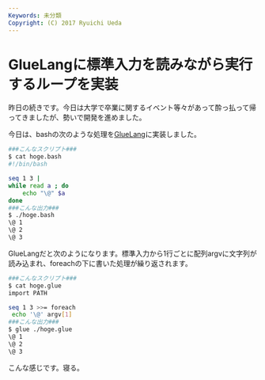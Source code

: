 ```yaml
---
Keywords: 未分類
Copyright: (C) 2017 Ryuichi Ueda
---
```


# GlueLangに標準入力を読みながら実行するループを実装
昨日の続きです。今日は大学で卒業に関するイベント等々があって酔っ払って帰ってきましたが、勢いで開発を進めました。

今日は、bashの次のような処理を<a href="https://ryuichiueda.github.io/GlueLangDoc_ja/">GlueLang</a>に実装しました。

```bash
###こんなスクリプト###
$ cat hoge.bash 
#!/bin/bash

seq 1 3 |
while read a ; do
	echo "\@" $a
done
###こんな出力###
$ ./hoge.bash
\@ 1
\@ 2
\@ 3
```

GlueLangだと次のようになります。標準入力から1行ごとに配列argvに文字列が読み込まれ、foreachの下に書いた処理が繰り返されます。

```bash
###こんなスクリプト###
$ cat hoge.glue 
import PATH

seq 1 3 >>= foreach
 echo '\@' argv[1]
###こんな出力###
$ glue ./hoge.glue 
\@ 1
\@ 2
\@ 3
```


こんな感じです。寝る。
